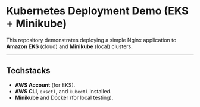 # Kubernetes Deployment Demo (EKS + Minikube)

This repository demonstrates deploying a simple Nginx application to **Amazon EKS** (cloud) and **Minikube** (local) clusters.

---

## **Techstacks**
- **AWS Account** (for EKS).
- **AWS CLI**, `eksctl`, and `kubectl` installed.
- **Minikube** and Docker (for local testing).
